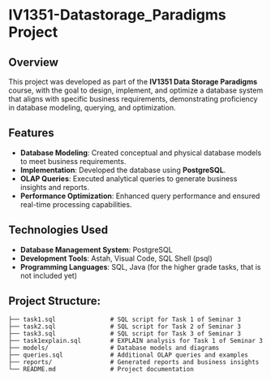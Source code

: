 # IV1351-Datastorage_Paradigms Project

## Overview
This project was developed as part of the **IV1351 Data Storage Paradigms** course, with the goal to design, implement, and optimize a database system that aligns with specific business requirements, demonstrating proficiency in database modeling, querying, and optimization.

## Features
- **Database Modeling**: Created conceptual and physical database models to meet business requirements.
- **Implementation**: Developed the database using **PostgreSQL**.
- **OLAP Queries**: Executed analytical queries to generate business insights and reports.
- **Performance Optimization**: Enhanced query performance and ensured real-time processing capabilities.

## Technologies Used
- **Database Management System**: PostgreSQL
- **Development Tools**: Astah, Visual Code, SQL Shell (psql)
- **Programming Languages**: SQL, Java (for the higher grade tasks, that is not included yet)

## Project Structure:
```
├── task1.sql               # SQL script for Task 1 of Seminar 3
├── task2.sql               # SQL script for Task 2 of Seminar 3
├── task3.sql               # SQL script for Task 3 of Seminar 3
├── task1explain.sql        # EXPLAIN analysis for Task 1 of Seminar 3
├── models/                 # Database models and diagrams
├── queries.sql             # Additional OLAP queries and examples
├── reports/                # Generated reports and business insights
└── README.md               # Project documentation
